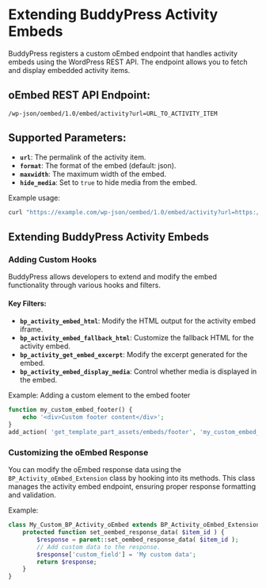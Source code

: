 # Extending BuddyPress Activity Embeds

BuddyPress registers a custom oEmbed endpoint that handles activity embeds using the WordPress REST API. The endpoint allows you to fetch and display embedded activity items.

## oEmbed REST API Endpoint:

```
/wp-json/oembed/1.0/embed/activity?url=URL_TO_ACTIVITY_ITEM
```

## Supported Parameters:

- **`url`**: The permalink of the activity item.
- **`format`**: The format of the embed (default: json).
- **`maxwidth`**: The maximum width of the embed.
- **`hide_media`**: Set to `true` to hide media from the embed.

Example usage:

```bash
curl "https://example.com/wp-json/oembed/1.0/embed/activity?url=https://example.com/members/user/activity/123"
```

## Extending BuddyPress Activity Embeds

### Adding Custom Hooks

BuddyPress allows developers to extend and modify the embed functionality through various hooks and filters.

#### Key Filters:

- **`bp_activity_embed_html`**: Modify the HTML output for the activity embed iframe.
- **`bp_activity_embed_fallback_html`**: Customize the fallback HTML for the activity embed.
- **`bp_activity_get_embed_excerpt`**: Modify the excerpt generated for the embed.
- **`bp_activity_embed_display_media`**: Control whether media is displayed in the embed.

Example: Adding a custom element to the embed footer

```php
function my_custom_embed_footer() {
    echo '<div>Custom footer content</div>';
}
add_action( 'get_template_part_assets/embeds/footer', 'my_custom_embed_footer' );
```

### Customizing the oEmbed Response

You can modify the oEmbed response data using the `BP_Activity_oEmbed_Extension` class by hooking into its methods. This class manages the activity embed endpoint, ensuring proper response formatting and validation.

Example:

```php
class My_Custom_BP_Activity_oEmbed extends BP_Activity_oEmbed_Extension {
    protected function set_oembed_response_data( $item_id ) {
        $response = parent::set_oembed_response_data( $item_id );
        // Add custom data to the response.
        $response['custom_field'] = 'My custom data';
        return $response;
    }
}
```
